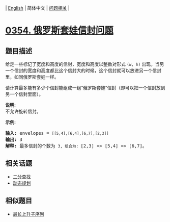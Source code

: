 
| [English](README_EN.md) | 简体中文 | [问题相关](QUESTION.md) |
# [0354. 俄罗斯套娃信封问题](https://leetcode-cn.com/problems/russian-doll-envelopes/)
## 题目描述
<p>给定一些标记了宽度和高度的信封，宽度和高度以整数对形式&nbsp;<code>(w, h)</code>&nbsp;出现。当另一个信封的宽度和高度都比这个信封大的时候，这个信封就可以放进另一个信封里，如同俄罗斯套娃一样。</p>

<p>请计算最多能有多少个信封能组成一组&ldquo;俄罗斯套娃&rdquo;信封（即可以把一个信封放到另一个信封里面）。</p>

<p><strong>说明:</strong><br>
不允许旋转信封。</p>

<p><strong>示例:</strong></p>

<pre><strong>输入:</strong> envelopes = <code>[[5,4],[6,4],[6,7],[2,3]]</code>
<strong>输出:</strong> 3 
<strong>解释:</strong> 最多信封的个数为 <code>3, 组合为: </code>[2,3] =&gt; [5,4] =&gt; [6,7]。
</pre>

## 相关话题
- [二分查找](https://leetcode-cn.com/tag/binary-search)
- [动态规划](https://leetcode-cn.com/tag/dynamic-programming)
## 相似题目
- [最长上升子序列](../0300/README.md)

